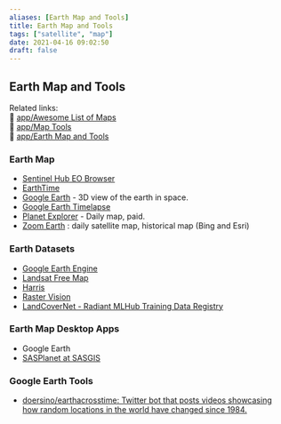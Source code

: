 ```yaml
---
aliases: [Earth Map and Tools]
title: Earth Map and Tools
tags: ["satellite", "map"]
date: 2021-04-16 09:02:50
draft: false
---
```


## Earth Map and Tools

Related links:  
🔗 [app/Awesome List of Maps](/app/map)  
🔗 [app/Map Tools](/app/map-tool)  
🔗 [app/Earth Map and Tools](/app/earth-map)  

### Earth Map

- [Sentinel Hub EO Browser](https://apps.sentinel-hub.com/eo-browser/)
- [EarthTime](https://earthtime.org/explore)
- [Google Earth](https://earth.google.com/web/) - 3D view of the earth in space.
- [Google Earth Timelapse](https://earthengine.google.com/timelapse/)
- [Planet Explorer](https://www.planet.com/explorer/) - Daily map, paid.
- [Zoom Earth](https://zoom.earth/) : daily satellite map, historical map (Bing and Esri)

### Earth Datasets

- [Google Earth Engine](https://developers.google.com/earth-engine/datasets)
- [Landsat Free Map](https://registry.opendata.aws/landsat-8/)
- [Harris](https://www.harrisgeospatial.com/Data-Imagery/Satellite-Imagery/High-Resolution)
- [Raster Vision](https://docs.rastervision.io/en/0.12/)
- [LandCoverNet - Radiant MLHub Training Data Registry](http://registry.mlhub.earth/10.34911/rdnt.d2ce8i/)

### Earth Map Desktop Apps

- Google Earth
- [SASPlanet at SASGIS](http://www.sasgis.org/sasplaneta/)

### Google Earth Tools

- [doersino/earthacrosstime: Twitter bot that posts videos showcasing how random locations in the world have changed since 1984.](https://github.com/doersino/earthacrosstime)
